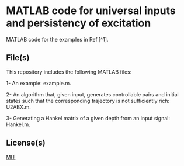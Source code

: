 # MATLAB code for universal inputs and persistency of excitation

MATLAB code for the examples in Ref.[^1]. 

## File(s)

This repository includes the following MATLAB files: 

1- An example: example.m.

2- An algorithm that, given input, generates controllable pairs and initial states such that the corresponding trajectory is not sufficiently rich: U2ABX.m.

3- Generating a Hankel matrix of a given depth from an input signal: Hankel.m.

## License(s)

[MIT](https://choosealicense.com/licenses/mit/)
